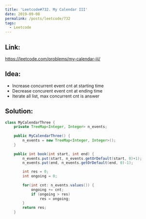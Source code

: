 ```yaml
---
title: 'Leetcode#732. My Calendar III'
date: 2019-09-08
permalink: /posts/leetcode/732
tags:
  - Leetcode
---
```

## Link: ##
https://leetcode.com/problems/my-calendar-iii/

## Idea: ##
- Increase concurrent event cnt at starting time
- Decrease concurent event cnt at ending time
- Iterate all list, max concurrent cnt is answer

## Solution: ##
```java
class MyCalendarThree {
    private TreeMap<Integer, Integer> n_events;
    
    public MyCalendarThree() {
        n_events = new TreeMap<Integer, Integer>();
    }
    
    public int book(int start, int end) {
        n_events.put(start, n_events.getOrDefault(start, 0)+1);
        n_events.put(end, n_events.getOrDefault(end, 0)-1);

        int res = 0;
        int ongoing = 0;
        
        for(int cnt: n_events.values()) {
            ongoing += cnt;
            if (ongoing > res)
                res = ongoing;
        }
        return res;
    }
```

